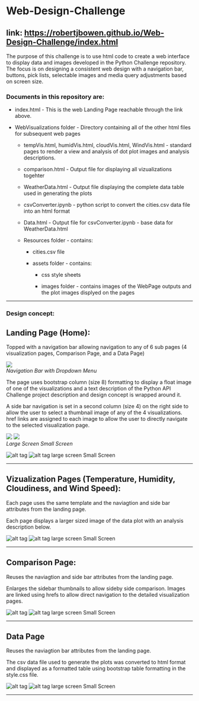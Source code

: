 # Web-Design-Challenge

## link:  https://robertjbowen.github.io/Web-Design-Challenge/index.html

The purpose of this challenge is to use html code to create a web interface to display data and images developed in the Python Challenge repository. The focus is on designing a consistent web design with a navigation bar, buttons, pick lists, selectable images and media query adjustments based on screen size. 


### Documents in this repository are:

* index.html - This is the web Landing Page reachable through the link above.

* WebVisualizations folder - Directory containing all of the other html files for subsequent web pages

	* tempVis.html, humidVis.html, cloudVis.html, WindVis.html - standard pages to render a view and analysis of dot plot images and analysis descriptions.

	* comparison.html - Output file for displaying all vizualizations togehter

	* WeatherData.html - Output file displaying the complete data table used in generating the plots

	* csvConverter.ipynb - python script to convert the cities.csv data file into an html format

	* Data.html - Output file for csvConverter.ipynb - base data for WeatherData.html

	* Resources folder - contains:

		* cities.csv file 

		* assets folder - contains:

			* css style sheets

			* images folder - contains images of the WebPage outputs and the plot images displyed on the pages


***
### Design concept:

## Landing Page (Home):

Topped with a navigation bar allowing navigation to any of 6 sub pages (4 visualization pages, Comparison Page, and a Data Page)

<p>
    <img src="https://github.com/robertjbowen/Web-Design-Challenge/blob/main/WebVisualizations/Resources/assets/images/Picture5.png"/>
    <br>
    <em>Navigation Bar with Dropdown Menu</em>
</p>

The page uses bootstrap column (size 8) formatting to display a float image of one of the visualizations and a text description of the Python API Challenge project description and design concept is wrapped around it.

A side bar navigation is set in a second column (size 4) on the right side to allow the user to select a thumbnail image of any of the 4 visualizations. href links are assigned to each image to allow the user to directly navigate to the selected visualization page.

<p>
    <img src="https://github.com/robertjbowen/Web-Design-Challenge/blob/main/WebVisualizations/Resources/assets/images/Picture6.png"/>
    <img src="https://github.com/robertjbowen/Web-Design-Challenge/blob/main/WebVisualizations/Resources/assets/images/Picture7.png"/>
    <br>
    <em>Large Screen								Small Screen</em>
</p>

![alt tag](https://github.com/robertjbowen/Web-Design-Challenge/blob/main/WebVisualizations/Resources/assets/images/Picture6.png) ![alt tag](https://github.com/robertjbowen/Web-Design-Challenge/blob/main/WebVisualizations/Resources/assets/images/Picture7.png)
large screen							Small Screen
***

## Vizualization Pages (Temperature, Humidity, Cloudiness, and Wind Speed):

Each page uses the same template and the naviagtion and side bar attributes from the landing page.

Each page displays a larger sized image of the data plot with an analysis description below. 

![alt tag](https://github.com/robertjbowen/Web-Design-Challenge/blob/main/WebVisualizations/Resources/assets/images/Picture8.png) ![alt tag](https://github.com/robertjbowen/Web-Design-Challenge/blob/main/WebVisualizations/Resources/assets/images/Picture9.png)
large screen							Small Screen
***

## Comparison Page:

Reuses the naviagtion and side bar attributes from the landing page.

Enlarges the sidebar thumbnails to allow sideby side comparison. Images are linked using hrefs to allow direct navigation to the detailed visualization pages.


![alt tag](https://github.com/robertjbowen/Web-Design-Challenge/blob/main/WebVisualizations/Resources/assets/images/Picture10.png) ![alt tag](https://github.com/robertjbowen/Web-Design-Challenge/blob/main/WebVisualizations/Resources/assets/images/Picture11.png)
large screen							Small Screen
***

## Data Page

Reuses the naviagtion bar attributes from the landing page.


The csv data file used to generate the plots was converted to html format and displayed as a formatted table using bootstrap table formatting in the style.css file.

![alt tag](https://github.com/robertjbowen/Web-Design-Challenge/blob/main/WebVisualizations/Resources/assets/images/Picture12.png) ![alt tag](https://github.com/robertjbowen/Web-Design-Challenge/blob/main/WebVisualizations/Resources/assets/images/Picture13.png)
large screen							Small Screen
***
